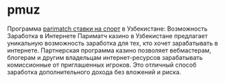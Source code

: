 # pmuz
Программа [parimatch ставки на спорт](https://ko-pmstan-4414.com/) в Узбекистане: Возможность Заработка в Интернете
Париматч казино в Узбекистане предлагает уникальную возможность заработка для тех, кто хочет зарабатывать в интернете. Партнерская программа казино позволяет вебмастерам, блогерам и другим владельцам интернет-ресурсов зарабатывать комиссионные от приглашенных игроков. Это отличный способ заработка дополнительного дохода без вложений и риска.
